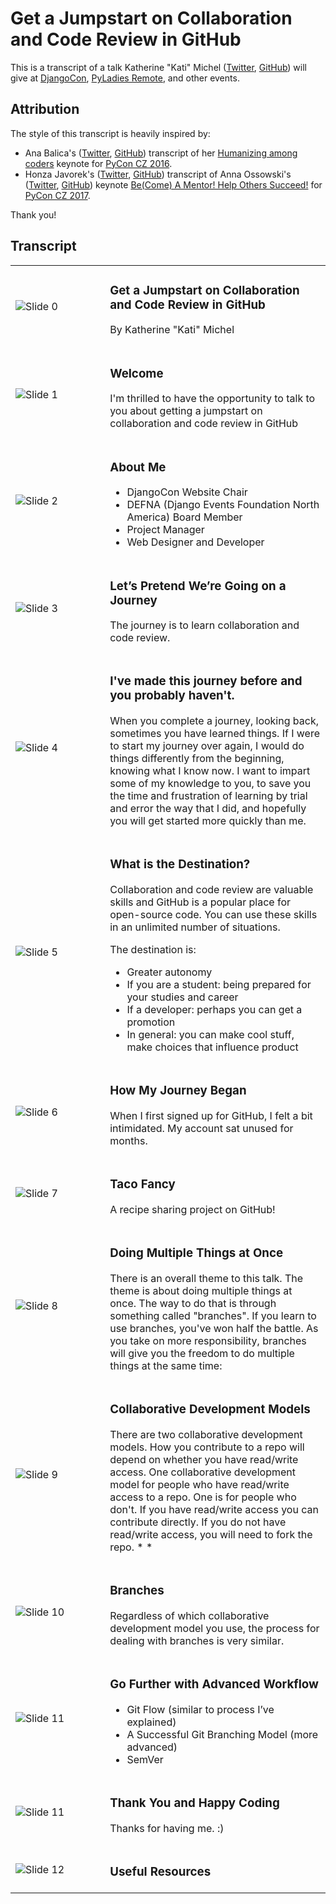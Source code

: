 # Get a Jumpstart on Collaboration and Code Review in GitHub

This is a transcript of a talk Katherine "Kati" Michel ([Twitter](https://twitter.com/KatiMichel), [GitHub](https://github.com/KatherineMichel)) will give at [DjangoCon](https://2017.djangocon.us), [PyLadies Remote](http://remote.pyladies.com), and other events.

<!--
* [Original slide deck]()
* [Video recording]()
-->

## Attribution

The style of this transcript is heavily inspired by:

* Ana Balica's ([Twitter](https://twitter.com/anabalica), [GitHub](https://github.com/ana-balica)) transcript of her [Humanizing among coders](https://ana-balica.github.io/2017/05/28/humanizing-among-coders/) keynote for [PyCon CZ 2016](https://cz.pycon.org/2016/). 
* Honza Javorek's ([Twitter](https://twitter.com/honzajavorek), [GitHub](https://github.com/honzajavorek)) transcript of Anna Ossowski's ([Twitter](https://twitter.com/OssAnna16), [GitHub](https://github.com/OssAnna16)) keynote [Be(Come) A Mentor! Help Others Succeed!](https://github.com/honzajavorek/become-mentor) for [PyCon CZ 2017](https://cz.pycon.org/2017/). 

Thank you!

## Transcript

<table>


<tr><td width="30%">

![Slide 0]()

</td><td>

### Get a Jumpstart on Collaboration and Code Review in GitHub 

By Katherine "Kati" Michel

</td></tr>


<tr><td width="30%">

![Slide 1]()

</td><td>

### Welcome 

I'm thrilled to have the opportunity to talk to you about getting a jumpstart on collaboration and code review in GitHub

</td></tr>


<tr><td width="30%">

![Slide 2]()

</td><td>

### About Me 

* DjangoCon Website Chair
* DEFNA (Django Events Foundation North America) Board Member
* Project Manager
* Web Designer and Developer

</td></tr>


<tr><td width="30%">

![Slide 3]()

</td><td>

### Let’s Pretend We’re Going on a Journey

The journey is to learn collaboration and code review. 

</td></tr>


<tr><td width="30%">

![Slide 4]()

</td><td>

### I've made this journey before and you probably haven't. 

When you complete a journey, looking back, sometimes you have learned things. If I were to start my journey over again, I would do things differently from the beginning, knowing what I know now. I want to impart some of my knowledge to you, to save you the time and frustration of learning by trial and error the way that I did, and hopefully you will get started more quickly than me.

</td></tr>


<tr><td width="30%">

![Slide 5]()

</td><td>

### What is the Destination?

Collaboration and code review are valuable skills and GitHub is a popular place for open-source code. You can use these skills in an unlimited number of situations.  

The destination is:
* Greater autonomy
* If you are a student: being prepared for your studies and career
* If a developer: perhaps you can get a promotion
* In general: you can make cool stuff, make choices that influence product

</td></tr>


<tr><td width="30%">

![Slide 6]()

</td><td>

### How My Journey Began

When I first signed up for GitHub, I felt a bit intimidated. My account sat unused for months.

</td></tr>


<tr><td width="30%">

![Slide 7]()

</td><td>

### Taco Fancy

A recipe sharing project on GitHub!

</td></tr>


<tr><td width="30%">

![Slide 8]()

</td><td>

### Doing Multiple Things at Once

There is an overall theme to this talk. The theme is about doing multiple things at once. The way to do that is through something called "branches". If you learn to use branches, you've won half the battle. As you take on more responsibility, branches will give you the freedom to do multiple things at the same time:

</td></tr>


<tr><td width="30%">

![Slide 9]()

</td><td>

### Collaborative Development Models

There are two collaborative development models. How you contribute to a repo will depend on whether you have read/write access. One collaborative development model for people who have read/write access to a repo. One is for people who don't. If you have read/write access you can contribute directly. If you do not have read/write access, you will need to fork the repo. 
* 
* 

</td></tr>


<tr><td width="30%">

![Slide 10]()

</td><td>

### Branches

Regardless of which collaborative development model you use, the process for dealing with branches is very similar.

</td></tr>


<tr><td width="30%">

![Slide 11]()

</td><td>

### Go Further with Advanced Workflow

* Git Flow (similar to process I’ve explained)
* A Successful Git Branching Model (more advanced)
* SemVer

</td></tr>


<tr><td width="30%">

![Slide 11]()

</td><td>

### Thank You and Happy Coding 

Thanks for having me. :)

</td></tr>


<tr><td width="30%">

![Slide 12]()

</td><td>

### Useful Resources 

</td></tr>


</table>

